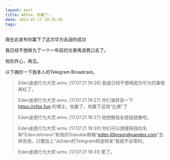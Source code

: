 ```yaml
---
layout: post
title: AXFox，你赢了。
date: 2021-07-17 19:35:55
tags:
---
```


我在此宣布你赢下了这次华为舌战的成功

我已经不想再为了一个一年前的文章再浪费口舌了。

祝你开心，再见。

以下摘抄一下我本人的Telegram Broadcast。

> Eden迷惑行为大赏.wmv, [17.07.21 19:26]
> 我是已经不想再因为华为的事情再杠了。
>
> Eden迷惑行为大赏.wmv, [17.07.21 19:27]
> 你们谁转告一下 https://xfox.fun 的博主，他赢了，他赢下这场“比赛”了
>
> Eden迷惑行为大赏.wmv, [17.07.21 19:27]
> 他想撤我友链链就撤吧。
>
> Eden迷惑行为大赏.wmv, [17.07.21 19:30]
> 你们可以随便用我的名称“EdenJohnson”和我的Gravatar邮箱“eden.j0hnson@yandex.com”去转告他，只要加上“从Eden的Telegram频道转发”我就不会管的。
>
> Eden迷惑行为大赏.wmv, [17.07.21 19:31]
> 累了。
